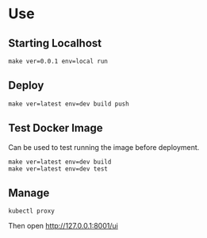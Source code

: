 # Use

## Starting Localhost

```
make ver=0.0.1 env=local run
```

## Deploy

```
make ver=latest env=dev build push
```

## Test Docker Image

Can be used to test running the image before deployment.

```
make ver=latest env=dev build
make ver=latest env=dev test
```

## Manage

```
kubectl proxy
```

Then open http://127.0.0.1:8001/ui